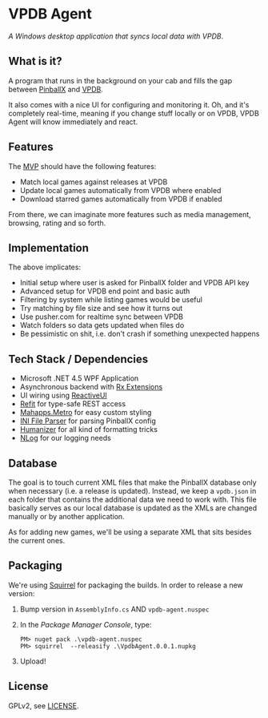 # VPDB Agent

*A Windows desktop application that syncs local data with VPDB*.

## What is it?

A program that runs in the background on your cab and fills the gap between
[PinballX](http://pinballx.net) and [VPDB](https://github.com/freezy/node-vpdb).

It also comes with a nice UI for configuring and monitoring it. Oh, and it's
completely real-time, meaning if you change stuff locally or on VPDB, 
VPDB Agent will know immediately and react.

## Features

The [MVP](https://en.wikipedia.org/wiki/Minimum_viable_product) should have the
following features:

- Match local games against releases at VPDB
- Update local games automatically from VPDB where enabled
- Download starred games automatically from VPDB if enabled

From there, we can imaginate more features such as media management, browsing,
rating and so forth.


## Implementation

The above implicates:

- Initial setup where user is asked for PinballX folder and VPDB API key
- Advanced setup for VPDB end point and basic auth
- Filtering by system while listing games would be useful
- Try matching by file size and see how it turns out
- Use pusher.com for realtime sync between VPDB
- Watch folders so data gets updated when files do
- Be pessimistic on shit, i.e. don't crash if something unexpected happens


## Tech Stack / Dependencies

- Microsoft .NET 4.5 WPF Application
- Asynchronous backend with [Rx Extensions](https://rx.codeplex.com/)
- UI wiring using [ReactiveUI](http://reactiveui.net/)
- [Refit](https://github.com/paulcbetts/refit) for type-safe REST access
- [Mahapps.Metro](http://mahapps.com/) for easy custom styling
- [INI File Parser](https://github.com/rickyah/ini-parser) for parsing PinballX config
- [Humanizer](https://github.com/MehdiK/Humanizer) for all kind of formatting tricks
- [NLog](http://nlog-project.org/) for our logging needs


## Database

The goal is to touch current XML files that make the PinballX database only
when necessary (i.e. a release is updated). Instead, we keep a `vpdb.json` in
each folder that contains the additional data we need to work with. This file
basically serves as our local database is updated as the XMLs are changed 
manually or by another application.

As for adding new games, we'll be using a separate XML that sits besides the
current ones.

## Packaging

We're using [Squirrel](https://github.com/Squirrel/Squirrel.Windows) for 
packaging the builds. In order to release a new version:

1. Bump version in `AssemblyInfo.cs` AND `vpdb-agent.nuspec`
2. In the *Package Manager Console*, type: 

   ```
   PM> nuget pack .\vpdb-agent.nuspec
   PM> squirrel  --releasify .\VpdbAgent.0.0.1.nupkg
   ```
3. Upload!


## License

GPLv2, see [LICENSE](LICENSE).